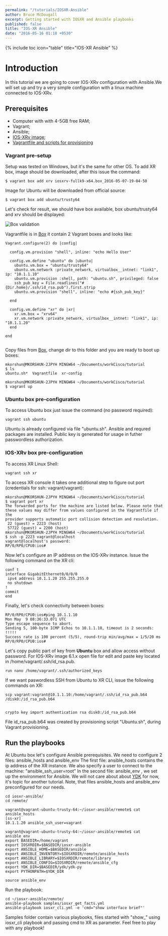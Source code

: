 ```yaml
---
permalink: "/tutorials/IOSXR-Ansible"
author: Bruce McDougall
excerpt: Getting started with IOSXR and Ansible playbooks
published: false
title: "IOS-XR Ansible"
date: "2016-05-16 01:18 +0530"
---
```


{% include toc icon="table" title="IOS-XR Ansible" %}



# Introduction
In this tutorial we are going to cover IOS-XRv configuration with Ansible.We will set up and try a very simple configuration with a linux machine connected to IOS-XRv.


## Prerequisites
- Computer with with 4-5GB free RAM;
- Vagrant;
- Ansible;
- [IOS-XRv image](http://engci-maven-master.cisco.com/artifactory/appdevci-snapshot/);
- [Vagrantfile and scripts for provisioning](https://cisco.box.com/s/wykoquj1z76gbedq2mj0pgt0sfhwjvhv)

### Vagrant pre-setup

Setup was tested on Windows, but it's the same for other OS. To add XR box, image should be downloaded, after this issue the command:
  
    $ vagrant box add xrv iosxrv-fullk9-x64.box_2016-05-07-19-04-50

Image for Ubuntu will be downloaded from official source:
  
    $ vagrant box add ubuntu/trusty64
    
Let's check for result, we should have box available, box ubuntu/trusty64 and xrv should be displayed:

![Box validation](https://xrdocs.github.io/xrdocs-images/assets/tutorial-images/xr-ansible-tutorial/xr_ansible_01_box_list.png)

Vagrantfile is in [Box](https://cisco.box.com/s/wykoquj1z76gbedq2mj0pgt0sfhwjvhv) it contain 2 Vagrant boxes and looks like:

```
Vagrant.configure(2) do |config|

  config.vm.provision "shell", inline: "echo Hello User"

  config.vm.define "ubuntu" do |ubuntu|
    ubuntu.vm.box = "ubuntu/trusty64"
    ubuntu.vm.network :private_network, virtualbox__intnet: "link1", ip: "10.1.1.10"
    ubuntu.vm.provision :shell, path: "ubuntu.sh", privileged: false
	ssh_pub_key = File.readlines("#{Dir.home}/.ssh/id_rsa.pub").first.strip
  	ubuntu.vm.provision "shell", inline: "echo #{ssh_pub_key}"

  end

  config.vm.define "xr" do |xr|
    xr.vm.box = "xrv64"
    xr.vm.network :private_network, virtualbox__intnet: "link1", ip: "10.1.1.20"
  end

end


```


Copy files from [Box](https://cisco.box.com/s/wykoquj1z76gbedq2mj0pgt0sfhwjvhv), change dir to this folder and you are ready to boot up boxes:

```
mkorshun@MKORSHUN-2JPYH MINGW64 ~/Documents/workCisco/tutorial
$ ls
ubuntu.sh*  Vagrantfile  xr-config

mkorshun@MKORSHUN-2JPYH MINGW64 ~/Documents/workCisco/tutorial
$ vagrant up
```


### Ubuntu box pre-configuration

To access Ubuntu box just issue the command (no password required):
```
vagrant ssh ubuntu
```
Ubuntu is already configured via file "ubuntu.sh". Ansible and requred packages are installed.
Public key is generated for usage in futher passwordless authorization. 


### IOS-XRv box pre-configuration

To access XR Linux Shell: 
```
vagrant ssh xr
```

To access XR console it takes one additional step to figure out port (credentials for ssh: vagrant/vagrant):
```
mkorshun@MKORSHUN-2JPYH MINGW64 ~/Documents/workCisco/tutorial
$ vagrant port xr
The forwarded ports for the machine are listed below. Please note that
these values may differ from values configured in the Vagrantfile if the
provider supports automatic port collision detection and resolution.
 22 (guest) = 2223 (host)
 57722 (guest) = 2200 (host)
mkorshun@MKORSHUN-2JPYH MINGW64 ~/Documents/workCisco/tutorial
$ ssh -p 2223 vagrant@localhost
vagrant@localhost's password:
RP/0/RP0/CPU0:ios#
```

Now let's configure an IP address on the IOS-XRv instance. Issue the following command on the XR cli:

```
conf t
interface GigabitEthernet0/0/0/0
 ipv4 address 10.1.1.20 255.255.255.0
 no shutdown
!
commit
end
```

Finally, let's check connectivity between boxes:
```
RP/0/RP0/CPU0:ios#ping 10.1.1.10
Mon May  9 08:36:33.071 UTC
Type escape sequence to abort.
Sending 5, 100-byte ICMP Echos to 10.1.1.10, timeout is 2 seconds:
!!!!!
Success rate is 100 percent (5/5), round-trip min/avg/max = 1/5/20 ms
RP/0/RP0/CPU0:ios#
```


Let's copy public part of key from **Ubuntu** box and allow access without password. For IOS-XRv image 6.1.x  open file for edit and paste key located in /home/vagrant/.ssh/id_rsa.pub.


```
run nano /home/vagrant/.ssh/authorized_keys
```

If we want paswordless SSH from Ubuntu to XR CLI, issue the following commands on XR:

```
scp vagrant:vagrant@10.1.1.10:/home/vagrant/.ssh/id_rsa_pub.b64 /disk0:/id_rsa_pub.b64


crypto key import authentication rsa disk0:/id_rsa_pub.b64
```

File id_rsa_pub.b64 was created by provisioning script "Ubuntu.sh", during Vagrant provisioning.


## Run the playbooks

At Ubuntu box let's configure Ansible prerequisites. 
We need to configure 2 files: ansible_hosts and ansible_env
The first file: ansible_hosts contains the ip address of the XR instance.
We also specify a user to connect to the machine: "ansible_ssh_user=root"
In the second file: ansible_env , we set up the environment for Ansible.
We will not care about about [YDK](https://github.com/CiscoDevNet/ydk-py-samples) for now, it's topic for another tutorial. Note, that files ansible_hosts and ansible_env preconfigured for our needs. 


```
cd iosxr-ansible/
cd remote/

vagrant@vagrant-ubuntu-trusty-64:~/iosxr-ansible/remote$ cat ansible_hosts
[ss-xr]
10.1.1.20 ansible_ssh_user=vagrant

vagrant@vagrant-ubuntu-trusty-64:~/iosxr-ansible/remote$ cat ansible_env
export BASEDIR=/home/vagrant
export IOSXRDIR=$BASEDIR/iosxr-ansible
export ANSIBLE_HOME=$BASEDIR/ansible
export ANSIBLE_INVENTORY=$IOSXRDIR/remote/ansible_hosts
export ANSIBLE_LIBRARY=$IOSXRDIR/remote/library
export ANSIBLE_CONFIG=$IOSXRDIR/remote/ansible_cfg
export YDK_DIR=$BASEDIR/ydk/ydk-py
export PYTHONPATH=$YDK_DIR

source ansible_env
```

Run the playbook:
```
cd ~/iosxr-ansible/remote/
ansible-playbook samples/iosxr_get_facts.yml 
ansible-playbook iosxr_cli.yml -e 'cmd="show interface brief"' 
```

Samples folder contain various playbooks, files started with "show_" using iosxr_cli playbook and passing cmd to XR as parameter.
Feel free to play with any playbook!
